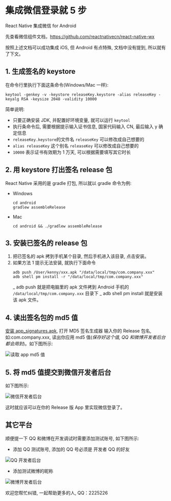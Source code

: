 # 集成微信登录就 5 步

React Native 集成微信 for Android

先查看微信组件文档，https://github.com/reactnativecn/react-native-wx

按照上述文档可以成功集成 iOS, 但 Android 有点特殊, 文档中没有提到, 所以就有了下文。

## 1. 生成签名的 keystore

在命令行里执行下面这条命令(Windows/Mac 一样):

<pre><code>keytool -genkey -v -keystore releaseKey.keystore -alias releaseKey -keyalg RSA -keysize 2048 -validity 10000</code></pre>

简单说明:

* 只要正确安装 JDK, 并配置好环境变量, 就可以运行 `keytool`
* 执行条命令后, 需要根据提示输入证书信息, 国家代码输入 CN, 最后输入 y 确定信息
* `releaseKey.keystore`的文件名 `releaseKey` 可以修改成自己想要的
* `alias releaseKey` 这个别名 `releaseKey` 可以修改成自己想要的
* `10000` 表示证书有效期为 1 万天, 可以根据需要填写其它时长

## 2. 用 keystore 打出签名 release 包

React Native 采用的是 gradle 打包, 所以就以 gradle 命令为例:

* Windows
    <pre><code>cd android
  gradlew assembleRelease</code></pre>
* Mac
  <pre><code>cd android && ./gradlew assembleRelease</code></pre>

## 3. 安装已签名的 release 包

1.  把已签名的 apk 拷到手机某个目录, 然后手机进入该目录, 点击安装。
2.  如果方法 1 提示无法安装, 就执行下面命令
    <pre><code>adb push /User/kenny/xxx.apk "/data/local/tmp/com.company.xxx"
    adb shell pm install -r "/data/local/tmp/com.company.xxx"</code></pre>
    _ adb push 就是把电脑里的 apk 文件拷到 Android 手机的 `/data/local/tmp/com.company.xxx` 目录下
    _ adb shell pm install 就是安装该 apk 文件。

## 4. 读出签名包的 md5 值

[安装 app_signatures.apk](https://github.com/mobileresearch/weibo_android_sdk), 打开 MD5 签名生成器 输入你的 Release 包名, 如:com.company.xxx, 读出你应用 md5 值(_保存好这个值, QQ 和微博开发者后台都会用到_)。如下图所示:

![读取 app md5 值](https://raw.githubusercontent.com/Kennytian/learning-react-native/master/images/my_app_md5.jpeg)

## 5. 将 md5 值提交到微信开发者后台

如下图所示:

![微信开发者后台](https://raw.githubusercontent.com/Kennytian/learning-react-native/master/images/wechat_auth.jpeg)

这时就应该可以在你的 Release 版 App 里实现微信登录了。

## 其它平台

顺便提一下 QQ 和微博在开发调试时需要添加测试账号, 如下图所示:

* 添加 QQ 测试账号, 添加的 QQ 号必须是 开发者 QQ 的好友

![QQ 开发者后台](https://raw.githubusercontent.com/Kennytian/learning-react-native/master/images/qq_auth.jpeg)

* 添加测试微博的昵称

![微博开发者后台](https://raw.githubusercontent.com/Kennytian/learning-react-native/master/images/weibo_auth.jpeg)

欢迎您帮忙纠错, 一起帮助更多的人, QQ：2225226
